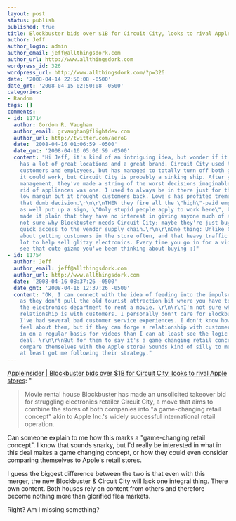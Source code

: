 ```yaml
---
layout: post
status: publish
published: true
title: Blockbuster bids over $1B for Circuit City, looks to rival Apple stores
author: Jeff
author_login: admin
author_email: jeff@allthingsdork.com
author_url: http://www.allthingsdork.com
wordpress_id: 326
wordpress_url: http://www.allthingsdork.com/?p=326
date: '2008-04-14 22:50:08 -0500'
date_gmt: '2008-04-15 02:50:08 -0500'
categories:
- Random
tags: []
comments:
- id: 11714
  author: Gordon R. Vaughan
  author_email: grvaughan@flightdev.com
  author_url: http://twitter.com/aeroG
  date: '2008-04-16 01:06:59 -0500'
  date_gmt: '2008-04-16 05:06:59 -0500'
  content: "Hi Jeff, it's kind of an intriguing idea, but wonder if it would work.\r\n\r\nBlockbuster
    has a lot of great locations and a great brand. Circuit City used to have loyal
    customers and employees, but has managed to totally turn off both groups.\r\n\r\nMaybe
    it could work, but Circuit City is probably a sinking ship. After years of prudent
    management, they've made a string of the worst decisions imaginable.\r\n\r\nGetting
    rid of appliances was one. I used to always be in there just for that, it was
    low margin but it brought customers back. Lowe's has profited tremendously from
    that dumb decision.\r\n\r\nTHEN they fire all the \"high\"-paid employees. Might
    as well put up a sign, \"Only stupid people apply to work here\", because they've
    made it plain that they have no interest in giving anyone much of a raise.\r\n\r\nI'm
    not sure why Blockbuster needs Circuit City; maybe they're just buying it for
    quick access to the vendor supply chain.\r\n\r\nOne thing: Unlike CC, BB understands
    about getting customers in the store often, and that heavy traffic might do a
    lot to help sell glitzy electronics. Every time you go in for a video, etc., you'll
    see that cute gizmo you've been thinking about buying :)"
- id: 11754
  author: Jeff
  author_email: jeff@allthingsdork.com
  author_url: http://www.allthingsdork.com
  date: '2008-04-16 08:37:26 -0500'
  date_gmt: '2008-04-16 12:37:26 -0500'
  content: "OK, I can connect with the idea of feeding into the impulse buy.  As long
    as they don't pull the old tourist attraction bit where you have to walk through
    the electronics department to rent a movie. \r\n\r\nI'm not sure what Blockbuster's
    relationship is with customers. I personally don't care for Blockbuster much as
    I've had several bad customer service experiences. I don't know how other people
    feel about them, but if they can forge a relationship with customers who come
    in on a regular basis for videos than I can at least see the logic behind the
    deal. \r\n\r\nBut for them to say it's a game changing retail concept?  Or to
    compare themselves with the Apple store? Sounds kind of silly to me =)  But you've
    at least got me following their strategy."
---
```


<p><a href="http://www.appleinsider.com/articles/08/04/14/blockbuster_bids_over_1b_for_circuit_city_looks_to_rival_apple_stores.html">AppleInsider | Blockbuster bids over $1B for Circuit City, looks to rival Apple stores</a>: "</p>
<blockquote><p>Movie rental house Blockbuster has made an unsolicited takeover bid for struggling electronics retailer Circuit City, a move that aims to combine the stores of both companies into "a game-changing retail concept" akin to Apple Inc.'s widely successful international retail operation. </blockquote></p>
<p>Can someone explain to me how this marks a "game-changing retail concept". I know that sounds snarky, but I'd really be interested in what in this deal makes a game changing concept, or how they could even consider comparing themselves to Apple's retail stores. </p>
<p>I guess the biggest difference between the two is that even with this merger, the new Blockbuster & Circuit City will lack one integral thing. There own content. Both houses rely on content from others and therefore become nothing more than glorified flea markets. </p>
<p>Right? Am I missing something?	</p>
